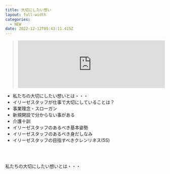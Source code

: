 ```yaml
---
title: 大切にしたい想い
layout: full-width
categories:
  - NEW
date: 2022-12-12T05:43:11.415Z
---
```



> <iframe src="https://player.vimeo.com/video/336479655" width="100%" frameborder="0" allowfullscreen="allowfullscreen"></iframe>
>
> </div>



<div class="border-8 border-amber-300 rounded-md  underline outline- 4 p-2 "><ul class="list-disc list-inside "> <li>私たちの大切にしたい想いとは・・・</li> <li>イリーゼスタッフが仕事で大切にしていることは？</li> <li>事業理念・スローガン</li> <li>新規開設で分からない事がある</li> <li>介護十訓</li><li>イリーゼスタッフのあるべき基本姿勢</li> <li>イリーゼスタッフのあるべき身だしなみ</li><li>イリーゼスタッフの目指すべきクレンリネス(5S)</li> </ul><br></div></input><br>

<p class="text-2xl text-blue-600 text-center font-bold ">私たちの大切にしたい想いとは・・・</span>



<link href="https://cdn.jsdelivr.net/npm/tailwindcss/dist/tailwind.min.css" rel="stylesheet"> <style>



![]()







<p style="text-align: left;"><span style="color: #000000;">私たちが日々ケアさせていただくのは、これまで永くその人生を歩まれてきた方々です。</span><br /> <br /> <span style="color: #000000;">人生の歩みには、喜びもあれば、悲しみもあり、その苦労や価値は他の人には決して計り知ることができないものです。</span><br /> <br /> <span style="color: #000000;">一体誰が老人ホームで生活することを望んでいたでしょうか。たとえ望まなくとも、病気や加齢による身体的要因であったり、精神的な問題であったり、家庭環境もその要因の１つとなり人生の集大成とも言えるそのときに老人ホームという場で生活しておられるのです。</span><br /> <br /> <span style="color: #000000;">私たちは、お客様のイリーゼでの生活をもっと豊かなものにすることはできないでしょうか&hellip;</span><br /> <br /> <strong><span color="#FF69B4" style="color: #ff69b4;">每日が楽しいこと<br /> 平和であること<br /> 誰かと笑い合えること<br /> 近くに理解してくれる人がいること<br /> 支えを感じること</span></strong><br /> <br /> <span style="color: #000000;">イリーゼを選んでくださったお客様やそのご家族様に「あなたに会えてよかった」と感じていただきたい&hellip;</span><br /> <br /> <span style="color: #000000;">そのような願いを込めて、私たちは日々ケアサービスを提供し続けます。</span></p>